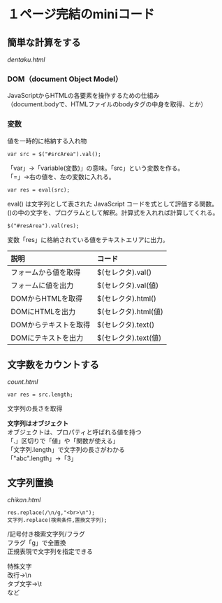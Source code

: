 # １ページ完結のminiコード

## 簡単な計算をする
*dentaku.html*

### DOM（document Object Model）
JavaScriptからHTMLの各要素を操作するための仕組み  
（document.bodyで、HTMLファイルのbodyタグの中身を取得、とか）
  
### 変数
値を一時的に格納する入れ物  

`var src = $("#srcArea").val();`  

「var」→「variable(変数)」の意味。「src」という変数を作る。  
「=」→右の値を、左の変数に入れる。　
  
`var res = eval(src);`  

eval() は文字列として表された JavaScript コードを式として評価する関数。  
()の中の文字を、プログラムとして解釈。計算式を入れれば計算してくれる。  

`$("#resArea").val(res);`  

変数「res」に格納されている値をテキストエリアに出力。  

| 説明 | コード |
|:-----------|:------------|
| フォームから値を取得 | $(セレクタ).val() |
| フォームに値を出力 | $(セレクタ).val(値) |
| DOMからHTMLを取得 | $(セレクタ).html() |
| DOMにHTMLを出力 | $(セレクタ).html(値) |
| DOMからテキストを取得 | $(セレクタ).text() |
| DOMにテキストを出力 | $(セレクタ).text(値) |

## 文字数をカウントする
*count.html*

`var res = src.length;`  

文字列の長さを取得  

**文字列はオブジェクト**  
オブジェクトは、プロパティと呼ばれる値を持つ  
「.」区切りで「値」や「関数が使える」  
「文字列.length」で文字列の長さがわかる  
「"abc".length」→「3」

## 文字列置換
*chikan.html*

`res.replace(/\n/g,"<br>\n");`  
`文字列.replace(検索条件,置換文字列);`  

/記号付き検索文字列/フラグ  
フラグ「g」で全置換  
正規表現で文字列を指定できる  

特殊文字  
改行→\n  
タブ文字→\t  
など
